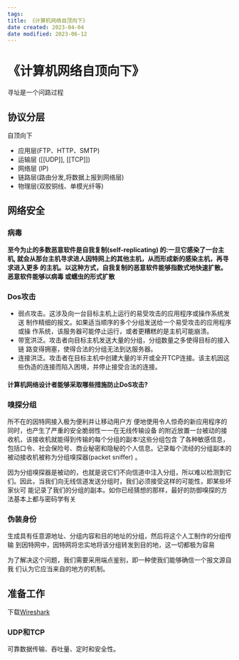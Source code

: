 ```yaml
---
tags: 
title: 《计算机网络自顶向下》
date created: 2023-04-04
date modified: 2023-06-12
---
```


# 《计算机网络自顶向下》

寻址是一个问路过程

## 协议分层

自顶向下

- 应用层(FTP、HTTP、SMTP)
- 运输层 ([[UDP]], [[TCP]])
- 网络层 (IP)
- 链路层(路由分发,将数据上报到网络层)
- 物理层(双胶铜线、单模光纤等)

## 网络安全

### 病毒

**至今为止的多数恶意软件是自我复制(self-replicating) 的:一旦它感染了一台主机, 就会从那台主机寻求进人因特网上的其他主机，从而形成新的感染主机，再寻求进入更多 的主机。以这种方式，自我复制的恶意软件能够指数式地快速扩散。恶意软件能够以病毒 或蠕虫的形式扩散**

### Dos攻击

- 弱点攻击。这涉及向一台目标主机上运行的易受攻击的应用程序或操作系统发送 制作精细的报文。如果适当顺序的多个分组发送给一个易受攻击的应用程序或操 作系统，该服务器可能停止运行，或者更糟糕的是主机可能崩溃。
- 带宽洪泛。攻击者向目标主机发送大量的分组，分组数量之多使得目标的接入链 路变得拥塞，使得合法的分组无法到达服务器。
- 连接洪泛。攻击者在目标主机中创建大量的半开或全开TCP连接。该主机因这些伪造的连接而陷入困境，并停止接受合法的连接。

#### 计算机网络设计者能够采取哪些措施防止DoS攻击?

### 嗅探分组

所不在的因特网接入极为便利并让移动用户方 便地使用令人惊奇的新应用程序的同时，也产生了严重的安全脆弱性一一在无线传输设备 的附近放置一台被动的接收机，该接收机就能得到传输的每个分组的副本!这些分组包含 了各种敏感信息，包括口令、社会保险号、商业秘密和隐秘的个人信息。记录每个流经的分组副本的被动接收机被称为分组嗅探器(packet sniffer) 。

因为分组嗅探器是被动的，也就是说它们不向信道中注入分组，所以难以检测到它们。因此，当我们向无线信道发送分组时，我们必须接受这样的可能性，即某些坏家伙可 能记录了我们的分组的副本。如你已经猜想的那样，最好的防御嗅探的方法基本上都与密码学有关

### 伪装身份

生成具有任意源地址、分组内容和目的地址的分组，然后将这个人工制作的分组传输 到因特网中，因特网将忠实地将该分组转发到目的地，这一切都极为容易

为了解决这个问题，我们需要采用端点鉴别，即一种使我们能够确信一个报文源自我 们认为它应当来自的地方的机制。

## 准备工作

下载[Wireshark](https://www.wireshark.org/download.html)

### UDP和TCP

可靠数据传输、吞吐量、定时和安全性。
